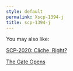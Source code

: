```yaml
---
style: default
permalink: Xscp-1394-j
title: scp-1394-j
---
```

You may also like:

[SCP-2020: Cliche, Right?](http://scp-wiki.net/scp-2020)

[The Gate Opens](http://scp-wiki.net/the-gate-opens)
